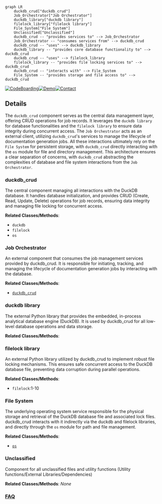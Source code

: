 ```mermaid
graph LR
    duckdb_crud["duckdb_crud"]
    Job_Orchestrator["Job Orchestrator"]
    duckdb_library["duckdb library"]
    filelock_library["filelock library"]
    File_System["File System"]
    Unclassified["Unclassified"]
    duckdb_crud -- "provides services to" --> Job_Orchestrator
    Job_Orchestrator -- "consumes services from" --> duckdb_crud
    duckdb_crud -- "uses" --> duckdb_library
    duckdb_library -- "provides core database functionality to" --> duckdb_crud
    duckdb_crud -- "uses" --> filelock_library
    filelock_library -- "provides file locking services to" --> duckdb_crud
    duckdb_crud -- "interacts with" --> File_System
    File_System -- "provides storage and file access to" --> duckdb_crud
```

[![CodeBoarding](https://img.shields.io/badge/Generated%20by-CodeBoarding-9cf?style=flat-square)](https://github.com/CodeBoarding/CodeBoarding)[![Demo](https://img.shields.io/badge/Try%20our-Demo-blue?style=flat-square)](https://www.codeboarding.org/diagrams)[![Contact](https://img.shields.io/badge/Contact%20us%20-%20contact@codeboarding.org-lightgrey?style=flat-square)](mailto:contact@codeboarding.org)

## Details

The `duckdb_crud` component serves as the central data management layer, offering CRUD operations for job records. It leverages the `duckdb library` for database functionalities and the `filelock library` to ensure data integrity during concurrent access. The `Job Orchestrator` acts as an external client, utilizing `duckdb_crud`'s services to manage the lifecycle of documentation generation jobs. All these interactions ultimately rely on the `File System` for persistent storage, with `duckdb_crud` directly interacting with the `os` module for file and directory management. This architecture ensures a clear separation of concerns, with `duckdb_crud` abstracting the complexities of database and file system interactions from the `Job Orchestrator`.

### duckdb_crud
The central component managing all interactions with the DuckDB database. It handles database initialization, and provides CRUD (Create, Read, Update, Delete) operations for job records, ensuring data integrity and managing file locking for concurrent access.


**Related Classes/Methods**:

- `duckdb`
- `filelock`
- `os`


### Job Orchestrator
An external component that consumes the job management services provided by duckdb_crud. It is responsible for initiating, tracking, and managing the lifecycle of documentation generation jobs by interacting with the database.


**Related Classes/Methods**:

- <a href="https://github.com/CodeBoarding/CodeBoarding/blob/main/duckdb_crud.py" target="_blank" rel="noopener noreferrer">`duckdb_crud`</a>


### duckdb library
The external Python library that provides the embedded, in-process analytical database engine (DuckDB). It is used by duckdb_crud for all low-level database operations and data storage.


**Related Classes/Methods**:



### filelock library
An external Python library utilized by duckdb_crud to implement robust file locking mechanisms. This ensures safe concurrent access to the DuckDB database file, preventing data corruption during parallel operations.


**Related Classes/Methods**:

- `filelock`:1-10


### File System
The underlying operating system service responsible for the physical storage and retrieval of the DuckDB database file and associated lock files. duckdb_crud interacts with it indirectly via the duckdb and filelock libraries, and directly through the `os` module for path and file management.


**Related Classes/Methods**:

- <a href="https://github.com/CodeBoarding/CodeBoarding/blob/main/static_analyzer/lsp_client/client.py" target="_blank" rel="noopener noreferrer">`os`</a>


### Unclassified
Component for all unclassified files and utility functions (Utility functions/External Libraries/Dependencies)


**Related Classes/Methods**: _None_



### [FAQ](https://github.com/CodeBoarding/GeneratedOnBoardings/tree/main?tab=readme-ov-file#faq)
